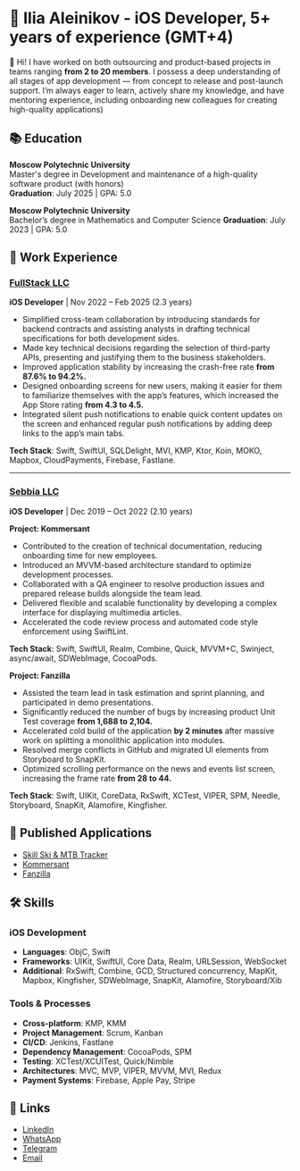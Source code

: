 #  Ilia Aleinikov - iOS Developer, 5+ years of experience (GMT+4)

👋 Hi! I have worked on both outsourcing and product-based projects in teams ranging **from 2 to 20 members**. I possess a deep understanding of all stages of app development — from concept to release and post-launch support. I’m always eager to learn, actively share my knowledge, and have mentoring experience, including onboarding new colleagues for creating high-quality applications)

## 📚 Education

**Moscow Polytechnic University**  
Master's degree in Development and maintenance of a high-quality software product (with honors)  
**Graduation**: July 2025 | GPA: 5.0  

**Moscow Polytechnic University**  
Bachelor’s degree in Mathematics and Computer Science
**Graduation**: July 2023 | GPA: 5.0  

## 💼 Work Experience

### [FullStack LLC](#)  
**iOS Developer** | Nov 2022 – Feb 2025 (2.3 years)
- Simplified cross-team collaboration by introducing standards for backend contracts and assisting
analysts in drafting technical specifications for both development sides.
- Made key technical decisions regarding the selection of third-party APIs, presenting and justifying
them to the business stakeholders.
- Improved application stability by increasing the crash-free rate **from 87.6% to 94.2%.**
- Designed onboarding screens for new users, making it easier for them to familiarize themselves with
the app’s features, which increased the App Store rating **from 4.3 to 4.5.**
- Integrated silent push notifications to enable quick content updates on the screen and enhanced regular
push notifications by adding deep links to the app’s main tabs.

**Tech Stack**: Swift, SwiftUI, SQLDelight, MVI, KMP, Ktor, Koin, MOKO, Mapbox, CloudPayments, Firebase, Fastlane.

---

### [Sebbia LLC](#)  
**iOS Developer** | Dec 2019 – Oct 2022 (2.10 years)

**Project: Kommersant**
- Contributed to the creation of technical documentation, reducing onboarding time for new employees.
- Introduced an MVVM-based architecture standard to optimize development processes.
- Collaborated with a QA engineer to resolve production issues and prepared release builds alongside the
team lead.
- Delivered flexible and scalable functionality by developing a complex interface for displaying
multimedia articles.
- Accelerated the code review process and automated code style enforcement using SwiftLint.

**Tech Stack**: Swift, SwiftUI, Realm, Combine, Quick, MVVM+C, Swinject, async/await, SDWebImage, CocoaPods.

**Project: Fanzilla**
- Assisted the team lead in task estimation and sprint planning, and participated in demo presentations.
- Significantly reduced the number of bugs by increasing product Unit Test coverage **from 1,688 to
2,104.**
- Accelerated cold build of the application **by 2 minutes** after massive work on splitting a monolithic
application into modules.
- Resolved merge conflicts in GitHub and migrated UI elements from Storyboard to SnapKit.
- Optimized scrolling performance on the news and events list screen, increasing the frame rate **from 28
to 44.**

**Tech Stack**: Swift, UIKit, CoreData, RxSwift, XCTest, VIPER, SPM, Needle, Storyboard, SnapKit, Alamofire, Kingfisher.

## 📱 Published Applications

- [Skill Ski & MTB Tracker](https://apps.apple.com/us/app/skill-ski-mtb-tracker/id1329688004)
- [Kommersant](https://www.rustore.ru/catalog/app/com.nsadv.kommersant)
- [Fanzilla](https://fanzilla.app/)

## 🛠️ Skills

### iOS Development
- **Languages**: ObjC, Swift
- **Frameworks**: UIKit, SwiftUI, Core Data, Realm, URLSession, WebSocket
- **Additional**: RxSwift, Combine, GCD, Structured concurrency, MapKit, Mapbox, Kingfisher, SDWebImage, SnapKit, Alamofire, Storyboard/Xib

### Tools & Processes
- **Cross-platform**: KMP, KMM
- **Project Management**: Scrum, Kanban
- **CI/CD**: Jenkins, Fastlane
- **Dependency Management**: CocoaPods, SPM
- **Testing**: XCTest/XCUITest, Quick/Nimble
- **Architectures**: MVC, MVP, VIPER, MVVM, MVI, Redux
- **Payment Systems**: Firebase, Apple Pay, Stripe

## 🔗 Links

- [LinkedIn](https://www.linkedin.com/in/ilia-aleinikov-solos)
- [WhatsApp](https://wa.me/37493456012)
- [Telegram](https://t.me/ilia_aleinikov_solos)
- [Email](mailto:alejnikov.ilya@gmail.com)
